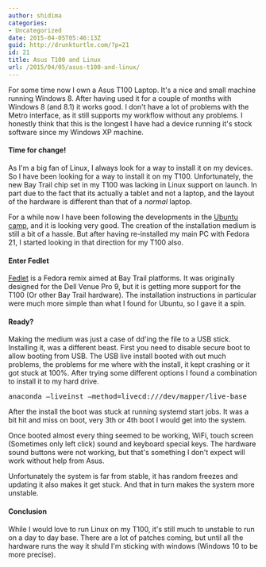 ```yaml
---
author: shidima
categories:
- Uncategorized
date: 2015-04-05T05:46:13Z
guid: http://drunkturtle.com/?p=21
id: 21
title: Asus T100 and Linux
url: /2015/04/05/asus-t100-and-linux/
---
```


For some time now I own a Asus T100 Laptop. It's a nice and small machine running Windows 8. After having used it for a couple of months with Windows 8 (and 8.1) it works good. I don't have a lot of problems with the Metro interface, as it still supports my workflow without any problems. I honestly think that this is the longest I have had a device running it's stock software since my Windows XP machine.
<h4>Time for change!</h4>
As I'm a big fan of Linux, I always look for a way to install it on my devices. So I have been looking for a way to install it on my T100. Unfortunately, the new Bay Trail chip set in my T100 was lacking in Linux support on launch. In part due to the fact that its actually a tablet and not a laptop, and the layout of the hardware is different than that of a <em>normal</em> laptop.

For a while now I have been following the developments in the <a href="https://plus.google.com/communities/117853703024346186936">Ubuntu camp</a>, and it is looking very good. The creation of the installation medium is still a bit of a hassle. But after having re-installed my main PC with Fedora 21, I started looking in that direction for my T100 also.
<h4>Enter Fedlet</h4>
<a href="https://www.happyassassin.net/fedlet-a-fedora-remix-for-bay-trail-tablets/">Fedlet</a> is a Fedora remix aimed at Bay Trail platforms. It was originally designed for the Dell Venue Pro 9, but it is getting more support for the T100 (Or other Bay Trail hardware). The installation instructions in particular were much more simple than what I found for Ubuntu, so I gave it a spin.
<h4>Ready?</h4>
Making the medium was just a case of dd'ing the file to a USB stick. Installing it, was a different beast. First you need to disable secure boot to allow booting from USB. The USB live install booted with out much problems, the problems for me where with the install, it kept crashing or it got stuck at 100%. After trying some different options I found a combination to install it to my hard drive.
<pre>anaconda –liveinst –method=livecd:///dev/mapper/live-base</pre>
After the install the boot was stuck at running systemd start jobs. It was a bit hit and miss on boot, very 3th or 4th boot I would get into the system.

Once booted almost every thing seemed to be working, WiFi, touch screen (Sometimes only left click) sound and keyboard special keys. The hardware sound buttons were not working, but that's something I don't expect will work without help from Asus.

Unfortunately the system is far from stable, it has random freezes and updating it also makes it get stuck. And that in turn makes the system more unstable.
<h4>Conclusion</h4>
While I would love to run Linux on my T100, it's still much to unstable to run on a day to day base. There are a lot of patches coming, but until all the hardware runs the way it shuld I'm sticking with windows (Windows 10 to be more precise).